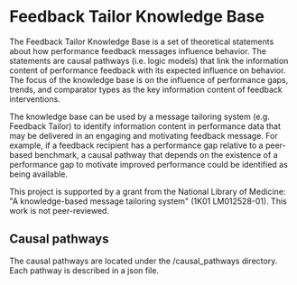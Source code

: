 # Feedback Tailor Knowledge Base

The Feedback Tailor Knowledge Base is a set of theoretical statements about how performance feedback messages influence behavior. The statements are causal pathways (i.e. logic models) that link the information content of performance feedback with its expected influence on behavior. The focus of the knowledge base is on the influence of performance gaps, trends, and comparator types as the key information content of feedback interventions.

The knowledge base can be used by a message tailoring system (e.g. Feedback Tailor) to identify information content in performance data that may be delivered in an engaging and motivating feedback message. For example, if a feedback recipient has a performance gap relative to a peer-based benchmark, a causal pathway that depends on the existence of a performance gap to motivate improved performance could be identified as being available.

This project is supported by a grant from the National Library of Medicine: "A knowledge-based message tailoring system" (1K01 LM012528-01). This work is not peer-reviewed.


## Causal pathways

The causal pathways are located under the /causal_pathways directory.
Each pathway is described in a json file.




